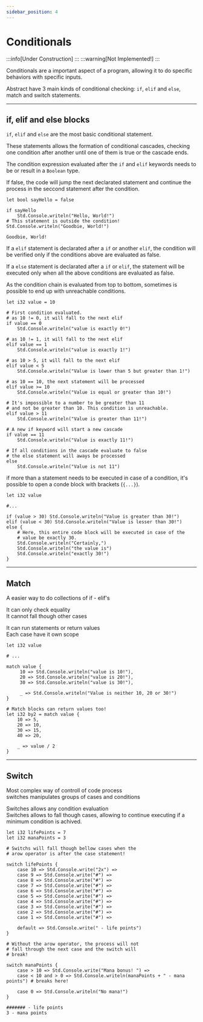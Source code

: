 ```yaml
---
sidebar_position: 4
---
```


# Conditionals

:::info[Under Construction]
:::
:::warning[Not Implemented!]
:::

Conditionals are a important aspect of a program, allowing it to do specific behaviors with specific inputs.

Abstract have 3 main kinds of conditional checking: `if`, `elif` and `else`, match and
switch statements.

---
## if, elif and else blocks

`if`, `elif` and `else` are the most basic conditional statement.

These statements allows the formation of conditional cascades, checking one
condition after another until one of them is true or the cascade ends.

The condition expression evaluated after the `if` and `elif` keywords needs to be or result in
a `Boolean` type.

If false, the code will jump the next declarated statement and continue the process in the seccond statement
after the condition.

```abs
let bool sayHello = false

if sayHello
    Std.Console.writeln("Hello, World!")
# This statement is outside the condition!
Std.Console.writeln("Goodbie, World!")
```
```text title="Console Output"
Goodbie, World!
```

If a `elif` statement is declarated after a `if` or another `elif`, the condition
will be verified only if the conditions above are evaluated as false.

If a `else` statement is declarated after a `if` or `elif`, the statement will be
executed only when all the above conditions are evaluated as false.

As the condition chain is evaluated from top to bottom, sometimes is possible to
end up with unreachable conditions.

```abs
let i32 value = 10

# First condition evaluated.
# as 10 != 0, it will fall to the next elif
if value == 0
    Std.Console.writeln("value is exactly 0!")

# as 10 != 1, it will fall to the next elif
elif value == 1
    Std.Console.writeln("value is exactly 1!")

# as 10 > 5, it will fall to the next elif
elif value < 5
    Std.Console.writeln("Value is lower than 5 but greater than 1!")

# as 10 == 10, the next statement will be processed
elif value >= 10
    Std.Console.writeln("Value is equal or greater than 10!")

# It's impossible to a number to be greater than 11
# and not be greater than 10. This condition is unreachable.
elif value > 11
    Std.Console.writeln("Value is greater than 11!")

# A new if keyword will start a new cascade
if value == 11
    Std.Console.writeln("Value is exactly 11!")

# If all conditions in the cascade evaluate to false
# the else statement will aways be processed
else
    Std.Console.writeln("Value is not 11")

```

if more than a statement needs to be executed in case of a condition, it's possible to
open a conde block with brackets (`{...}`).

```abs
let i32 value

#...

if (value > 30) Std.Console.writeln("Value is greater than 30!")
elif (value < 30) Std.Console.writeln("Value is lesser than 30!")
else {
    # Here, this entire code block will be executed in case of the
    # value be exactly 30.
    Std.Console.writeln("Certainly,")
    Std.Console.writeln("the value is")
    Std.Console.writeln("exactly 30!")
}

```

---
## Match

A easier way to do collections of if - elif's

It can only check equality \
It cannot fall though other cases

It can run statements or return values \
Each case have it own scope

```abs
let i32 value

# ...

match value {
     10 => Std.Console.writeln("value is 10!"),
     20 => Std.Console.writeln("value is 20!"),
     30 => Std.Console.writeln("value is 30!"),

     _ => Std.Console.writeln("Value is neither 10, 20 or 30!")
}

# Match blocks can return values too!
let i32 by2 = match value {
    10 => 5,
    20 => 10,
    30 => 15,
    40 => 20,

    _ => value / 2
}

```

---
## Switch

Most complex way of controll of code process \
switches manipulates groups of cases and conditions

Switches allows any condition evaluation \
Switches allows to fall though cases, allowing to
continue executing if a minimum condition is achived.

```abs
let i32 lifePoints = 7
let i32 manaPoints = 3

# Switchs will fall though bellow cases when the
# arow operator is after the case statement!

switch lifePoints {
    case 10 => Std.Console.write("2x") =>
    case 9 => Std.Console.write("#") =>
    case 8 => Std.Console.write("#") =>
    case 7 => Std.Console.write("#") =>
    case 6 => Std.Console.write("#") =>
    case 5 => Std.Console.write("#") =>
    case 4 => Std.Console.write("#") =>
    case 3 => Std.Console.write("#") =>
    case 2 => Std.Console.write("#") =>
    case 1 => Std.Console.write("#") =>

    default => Std.Console.write(" - life points")
}

# Without the arow operator, the process will not
# fall through the next case and the switch will
# break!

switch manaPoints {
    case > 10 => Std.Console.write("Mana bonus! ") =>
    case < 10 and > 0 => Std.Console.writeln(manaPoints + " - mana points") # breaks here!

    case 0 => Std.Console.writeln("No mana!")
}

```

```text title="Console Output"
####### - life points
3 - mana points
```

